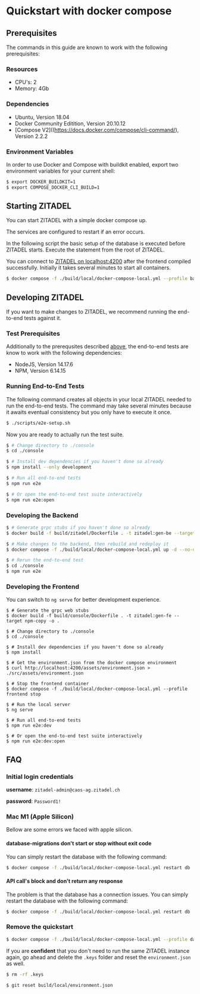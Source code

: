 # Quickstart with docker compose

## Prerequisites

The commands in this guide are known to work with the following prerequisites: 

### Resources

* CPU's: 2
* Memory: 4Gb

### Dependencies
* Ubuntu, Version 18.04
* Docker Community Editition, Version 20.10.12
* [Compose V2]((https://docs.docker.com/compose/cli-command/), Version 2.2.2

### Environment Variables

In order to use Docker and Compose with buildkit enabled, export two environment variables for your current shell:

```bash
$ export DOCKER_BUILDKIT=1 
$ export COMPOSE_DOCKER_CLI_BUILD=1
```

## Starting ZITADEL

You can start ZITADEL with a simple docker compose up.

The services are configured to restart if an error occurs.

In the following script the basic setup of the database is executed before ZITADEL starts. Execute the statement from the root of ZITADEL.

You can connect to [ZITADEL on localhost:4200](http://localhost:4200) after the frontend compiled successfully. Initially it takes several minutes to start all containers.

<a name="compose-services"></a>
```bash
$ docker compose -f ./build/local/docker-compose-local.yml --profile backend --profile frontend up --detach
```

## Developing ZITADEL

If you want to make changes to ZITADEL, we recommend running the end-to-end tests against it. 

### Test Prerequisites

Additionally to the prerequsites described [above](#prerequisites), the end-to-end tests are know to work with the following dependencies:

* NodeJS, Version 14.17.6
* NPM, Version 6.14.15

### Running End-to-End Tests

The following command creates all objects in your local ZITADEL needed to run the end-to-end tests. The command may take several minutes because it awaits eventual consistency but you only have to execute it once. 

```bash
$ ./scripts/e2e-setup.sh
```

Now you are ready to actually run the test suite.

```bash
$ # Change directory to ./console
$ cd ./console

$ # Install dev dependencies if you haven't done so already
$ npm install --only development

$ # Run all end-to-end tests
$ npm run e2e

$ # Or open the end-to-end test suite interactively
$ npm run e2e:open
```

### Developing the Backend

```bash
$ # Generate grpc stubs if you haven't done so already
$ docker build -f build/zitadel/Dockerfile . -t zitadel:gen-be --target go-copy -o .

$ # Make changes to the backend, then rebuild and redeploy it 
$ docker compose -f ./build/local/docker-compose-local.yml up -d --no-deps --build backend-run

$ # Rerun the end-to-end test
$ cd ./console
$ npm run e2e
```

### Developing the Frontend

You can switch to `ng serve` for better development experience.

```
$ # Generate the grpc web stubs
$ docker build -f build/console/Dockerfile . -t zitadel:gen-fe --target npm-copy -o .

$ # Change directory to ./console
$ cd ./console

$ # Install dev dependencies if you haven't done so already
$ npm install

$ # Get the environment.json from the docker compose environment
$ curl http://localhost:4200/assets/environment.json > ./src/assets/environment.json

$ # Stop the frontend container
$ docker compose -f ./build/local/docker-compose-local.yml --profile frontend stop

$ # Run the local server
$ ng serve

$ # Run all end-to-end tests
$ npm run e2e:dev

$ # Or open the end-to-end test suite interactively
$ npm run e2e:dev:open
```


## FAQ

### Initial login credentials

**username**: `zitadel-admin@caos-ag.zitadel.ch`

**password**: `Password1!`  

### Mac M1 (Apple Silicon)

Bellow are some errors we faced with apple silicon.

#### database-migrations don't start or stop without exit code

You can simply restart the database with the following command:

```bash
$ docker compose -f ./build/local/docker-compose-local.yml restart db
```

#### API call's block and don't return any response

The problem is that the database has a connection issues. You can simply restart the database with the following command:

```bash
$ docker compose -f ./build/local/docker-compose-local.yml restart db
```

### Remove the quickstart

```bash
$ docker compose -f ./build/local/docker-compose-local.yml --profile database --profile init-backend --profile init-frontend --profile backend --profile frontend rm
```

If you are **confident** that you don't need to run the same ZITADEL instance again, go ahead and delete the `.keys` folder and reset the `environment.json` as well.

```bash
$ rm -rf .keys
```

```bash
$ git reset build/local/environment.json
```
